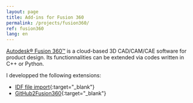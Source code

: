 ```yaml
---
layout: page
title: Add-ins for Fusion 360
permalink: /projects/fusion360/
ref: fusion360
lang: en
---
```


[Autodesk&reg; Fusion 360&trade;](https://www.autodesk.com/products/fusion-360/overview) is a cloud-based 3D CAD/CAM/CAE software for product design. Its functionnalities can be extended via codes written in C++ or Python.

I developped the following extensions:
* [IDF file import](https://apps.autodesk.com/FUSION/fr/Detail/Index?id=3201819144576582682&appLang=en&os=Win64){:target="_blank"}
* [GitHub2Fusion360](https://apps.autodesk.com/FUSION/fr/Detail/Index?id=789800822168335025&appLang=en&os=Win64){:target="_blank"}